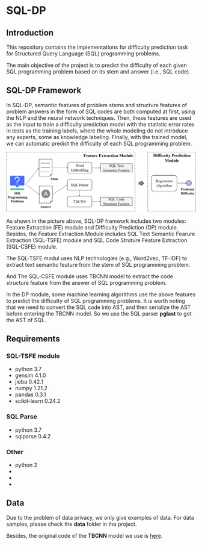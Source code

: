 # SQL-DP
## Introduction
This repository contains the implementations for difficulty prediction task for Structured Query Language (SQL) programming problems.

The main objective of the project is to predict the difficulty of each given SQL programming problem based on its stem and answer (i.e., SQL code).

## SQL-DP Framework
In SQL-DP, semantic features of problem stems and structure features of problem answers in the form of SQL codes are both computed at first, using the NLP and the neural network techniques. Then, these features are used as the input to train a difficulty prediction model with the statistic error rates in tests as the training labels, where the whole modeling do not introduce any experts, some as knowledge labeling. Finally, with the trained model, we can automatic predict the difficulty of each SQL programming problem.

![image](https://github.com/SQL-DP/SQL-DP/blob/main/images/framework.jpg)

As shown in the picture above, SQL-DP framwork includes two modules: Feature Extraction (FE) module and Difficulty Prediction (DP) module. Besides, the Feature Extraction Module includes SQL Text Semantic Fearure Extraction (SQL-TSFE) module and SQL Code Struture Feature Extraction (SQL-CSFE) module.

The SQL-TSFE modul uses NLP technologies (e.g., Word2vec, TF-IDF) to extract text semantic feature from the stem of SQL programming problem.

And The SQL-CSFE module uses TBCNN model to extract the code structure feature from the answer of SQL programming problem.

In the DP module, some machine learning algorithms use the above features to predict the difficulty of SQL programming problems. It is worth noting that we need to convert the SQL code into AST, and then serialize the AST before entering the TBCNN model. So we use the SQL parser **pglast** to get the AST of SQL.

## Requirements
### SQL-TSFE module
- python 3.7
- gensim 4.1.0
- jieba 0.42.1
- numpy 1.21.2
- pandas 0.3.1
- scikit-learn 0.24.2

### SQL Parse
- python 3.7
- sqlparse 0.4.2

### Other
- python 2
- 
- 
- 


## Data
Due to the problem of data privacy, we only give examples of data. For data samples, please check the **data** folder in the project.

Besides, the original code of the **TBCNN** model we use is [here](https://github.com/Aetf/tensorflow-tbcnn).
